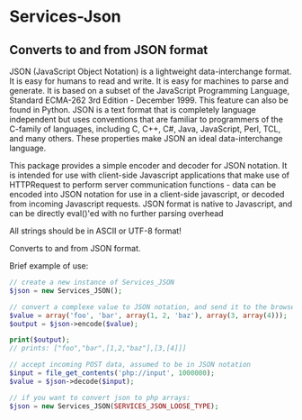 Services-Json
======

## Converts to and from JSON format

JSON (JavaScript Object Notation) is a lightweight data-interchange
format. It is easy for humans to read and write. It is easy for machines
to parse and generate. It is based on a subset of the JavaScript
Programming Language, Standard ECMA-262 3rd Edition - December 1999.
This feature can also be found in  Python. JSON is a text format that is
completely language independent but uses conventions that are familiar
to programmers of the C-family of languages, including C, C++, C#, Java,
JavaScript, Perl, TCL, and many others. These properties make JSON an
ideal data-interchange language.

This package provides a simple encoder and decoder for JSON notation. It
is intended for use with client-side Javascript applications that make
use of HTTPRequest to perform server communication functions - data can
be encoded into JSON notation for use in a client-side javascript, or
decoded from incoming Javascript requests. JSON format is native to
Javascript, and can be directly eval()'ed with no further parsing
overhead
 
All strings should be in ASCII or UTF-8 format!

Converts to and from JSON format.

Brief example of use:

```php
// create a new instance of Services_JSON
$json = new Services_JSON();

// convert a complexe value to JSON notation, and send it to the browser
$value = array('foo', 'bar', array(1, 2, 'baz'), array(3, array(4)));
$output = $json->encode($value);

print($output);
// prints: ["foo","bar",[1,2,"baz"],[3,[4]]]

// accept incoming POST data, assumed to be in JSON notation
$input = file_get_contents('php://input', 1000000);
$value = $json->decode($input);

// if you want to convert json to php arrays:
$json = new Services_JSON(SERVICES_JSON_LOOSE_TYPE);
```

